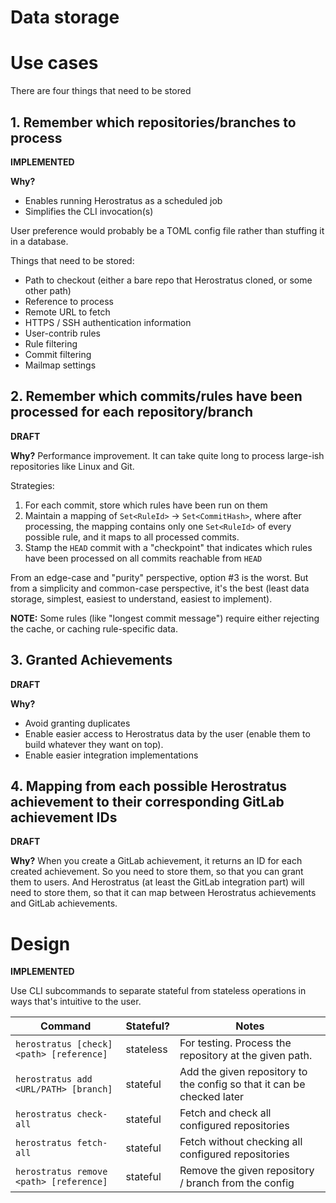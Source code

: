 # Data storage

# Use cases

There are four things that need to be stored

## 1. Remember which repositories/branches to process

**IMPLEMENTED**

**Why?**

* Enables running Herostratus as a scheduled job
* Simplifies the CLI invocation(s)

User preference would probably be a TOML config file rather than stuffing it in a database.

Things that need to be stored:

* Path to checkout (either a bare repo that Herostratus cloned, or some other path)
* Reference to process
* Remote URL to fetch
* HTTPS / SSH authentication information
* User-contrib rules
* Rule filtering
* Commit filtering
* Mailmap settings

## 2. Remember which commits/rules have been processed for each repository/branch

**DRAFT**

**Why?** Performance improvement. It can take quite long to process large-ish repositories like
Linux and Git.

Strategies:

1. For each commit, store which rules have been run on them
2. Maintain a mapping of `Set<RuleId>` -> `Set<CommitHash>`, where after processing, the mapping
   contains only one `Set<RuleId>` of every possible rule, and it maps to all processed commits.
3. Stamp the `HEAD` commit with a "checkpoint" that indicates which rules have been processed on all
   commits reachable from `HEAD`

From an edge-case and "purity" perspective, option #3 is the worst. But from a simplicity and
common-case perspective, it's the best (least data storage, simplest, easiest to understand, easiest
to implement).

**NOTE:** Some rules (like "longest commit message") require either rejecting the cache, or caching
rule-specific data.

## 3. Granted Achievements

**DRAFT**

**Why?**

* Avoid granting duplicates
* Enable easier access to Herostratus data by the user (enable them to build whatever they want on
  top).
* Enable easier integration implementations

## 4. Mapping from each possible Herostratus achievement to their corresponding GitLab achievement IDs

**DRAFT**

**Why?** When you create a GitLab achievement, it returns an ID for each created achievement. So you
need to store them, so that you can grant them to users. And Herostratus (at least the GitLab
integration part) will need to store them, so that it can map between Herostratus achievements and
GitLab achievements.

# Design

**IMPLEMENTED**

Use CLI subcommands to separate stateful from stateless operations in ways that's intuitive to the
user.

| Command                                  | Stateful? | Notes                                                                  |
| ---------------------------------------- | --------- | ---------------------------------------------------------------------- |
| `herostratus [check] <path> [reference]` | stateless | For testing. Process the repository at the given path.                 |
| `herostratus add <URL/PATH> [branch]`    | stateful  | Add the given repository to the config so that it can be checked later |
| `herostratus check-all`                  | stateful  | Fetch and check all configured repositories                            |
| `herostratus fetch-all`                  | stateful  | Fetch without checking all configured repositories                     |
| `herostratus remove <path> [reference]`  | stateful  | Remove the given repository / branch from the config                   |
